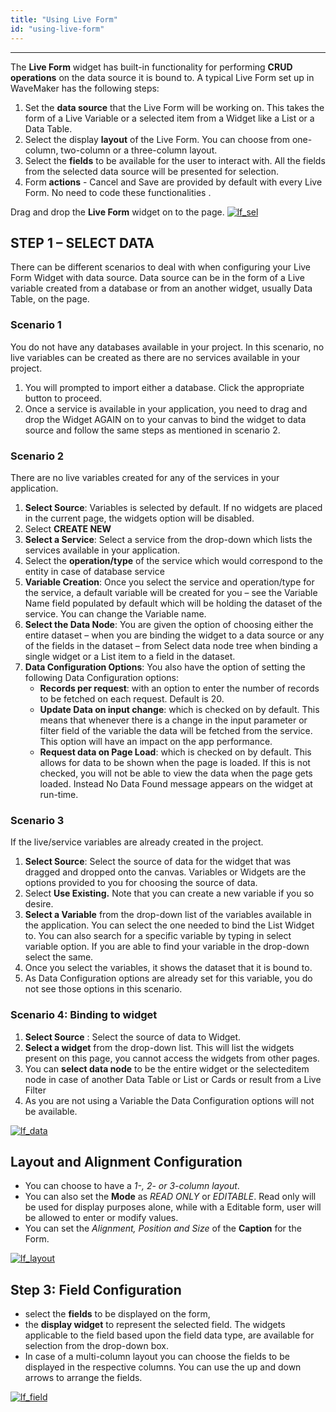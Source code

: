 ```yaml
---
title: "Using Live Form"
id: "using-live-form"
---
```

---

The **Live Form** widget has built-in functionality for performing **CRUD operations** on the data source it is bound to. A typical Live Form set up in WaveMaker has the following steps:

1. Set the **data source** that the Live Form will be working on. This takes the form of a Live Variable or a selected item from a Widget like a List or a Data Table.
2. Select the display **layout** of the Live Form. You can choose from one-column, two-column or a three-column layout.
3. Select the **fields** to be available for the user to interact with. All the fields from the selected data source will be presented for selection.
4. Form **actions** - Cancel and Save are provided by default with every Live Form. No need to code these functionalities .

Drag and drop the **Live Form** widget on to the page. [![lf_sel](/learn/assets/lf_sel.png)](/learn/assets/lf_sel.png)

## STEP 1 – SELECT DATA

There can be different scenarios to deal with when configuring your Live Form Widget with data source. Data source can be in the form of a Live variable created from a database or from an another widget, usually Data Table, on the page.

### Scenario 1
You do not have any databases available in your project. In this scenario, no live variables can be created as there are no services available in your project.

1. You will prompted to import either a database. Click the appropriate button to proceed.
2. Once a service is available in your application, you need to drag and drop the Widget AGAIN on to your canvas to bind the widget to data source and follow the same steps as mentioned in scenario 2.

### Scenario 2

There are no live variables created for any of the services in your application.

1. **Select Source**: Variables is selected by default. If no widgets are placed in the current page, the widgets option will be disabled.
2. Select **CREATE NEW**
3. **Select a Service**: Select a service from the drop-down which lists the services available in your application.
4. Select the **operation/type** of the service which would correspond to the entity in case of database service
5. **Variable Creation**: Once you select the service and operation/type for the service, a default variable will be created for you – see the Variable Name field populated by default which will be holding the dataset of the service. You can change the Variable name.
6. **Select the Data Node**: You are given the option of choosing either the entire dataset – when you are binding the widget to a data source or any of the fields in the dataset – from Select data node tree when binding a single widget or a List item to a field in the dataset.
7. **Data Configuration Options**: You also have the option of setting the following Data Configuration options:
    - **Records per request**: with an option to enter the number of records to be fetched on each request. Default is 20.
    - **Update Data on input change**: which is checked on by default. This means that whenever there is a change in the input parameter or filter field of the variable the data will be fetched from the service. This option will have an impact on the app performance.
    - **Request data on Page Load**: which is checked on by default. This allows for data to be shown when the page is loaded. If this is not checked, you will not be able to view the data when the page gets loaded. Instead No Data Found message appears on the widget at run-time.

### Scenario 3

If the live/service variables are already created in the project.

1. **Select Source**: Select the source of data for the widget that was dragged and dropped onto the canvas. Variables or Widgets are the options provided to you for choosing the source of data.
2. Select **Use Existing.** Note that you can create a new variable if you so desire.
3. **Select a Variable** from the drop-down list of the variables available in the application. You can select the one needed to bind the List Widget to. You can also search for a specific variable by typing in select variable option. If you are able to find your variable in the drop-down select the same.
4. Once you select the variables, it shows the dataset that it is bound to.
5. As Data Configuration options are already set for this variable, you do not see those options in this scenario.

### Scenario 4: Binding to widget

1. **Select Source** : Select the source of data to Widget.
2. **Select a widget** from the drop-down list. This will list the widgets present on this page, you cannot access the widgets from other pages.
3. You can **select data node** to be the entire widget or the selecteditem node in case of another Data Table or List or Cards or result from a Live Filter
4. As you are not using a Variable the Data Configuration options will not be available.

[![lf_data](/learn/assets/lf_data.png)](/learn/assets/lf_data.png)

## Layout and Alignment Configuration

- You can choose to have a _1-, 2- or 3-column layout_.
- You can also set the **Mode** as _READ ONLY_ or _EDITABLE_. Read only will be used for display purposes alone, while with a Editable form, user will be allowed to enter or modify values.
- You can set the _Alignment, Position and Size_ of the **Caption** for the Form.

[![lf_layout](/learn/assets/lf_layout.png)](/learn/assets/lf_layout.png)

## Step 3: Field Configuration

- select the **fields** to be displayed on the form,
- the **display widget** to represent the selected field. The widgets applicable to the field based upon the field data type, are available for selection from the drop-down box.
- In case of a multi-column layout you can choose the fields to be displayed in the respective columns. You can use the up and down arrows to arrange the fields.

[![lf_field](/learn/assets/lf_field.png)](/learn/assets/lf_field.png)

